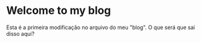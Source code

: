 # Welcome to my blog

Esta é a primeira modificação no arquivo do meu "blog". O que será que sai disso aqui?
